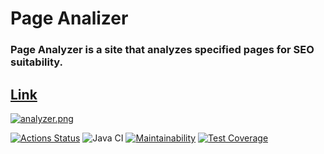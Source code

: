 # Page Analizer

### Page Analyzer is a site that analyzes specified pages for SEO suitability.

## [Link](https://site-analizer.onrender.com)

[![analyzer.png]()]()


[![Actions Status](https://github.com/aliya202/java-project-72/actions/workflows/hexlet-check.yml/badge.svg)](https://github.com/aliya202/java-project-72/actions)
![Java CI]()
[![Maintainability]()]()
[![Test Coverage]()]()




